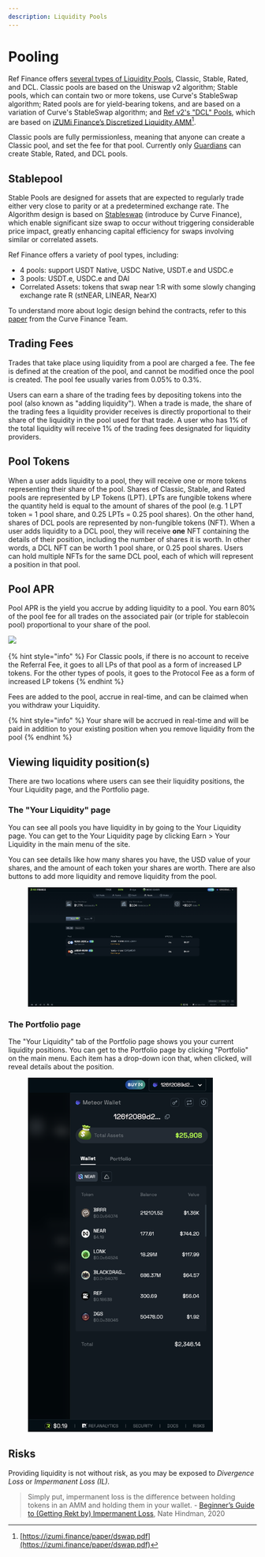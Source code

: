 ```yaml
---
description: Liquidity Pools
---
```


# Pooling

Ref Finance offers [several types of Liquidity Pools](./), Classic, Stable, Rated, and DCL. Classic pools are based on the Uniswap v2 algorithm; Stable pools, which can contain two or more tokens, use Curve's StableSwap algorithm; Rated pools are for yield-bearing tokens, and are based on a variation of Curve's StableSwap algorithm; and [Ref v2's "DCL" Pools](../guides/liquidity-management/ref-v2-pools.md), which are based on [iZUMi Finance’s Discretized Liquidity AMM](#user-content-fn-1)[^1].

Classic pools are fully permissionless, meaning that anyone can create a Classic pool, and set the fee for that pool. Currently only [Guardians](../../developers/guardians.md) can create Stable, Rated, and DCL pools.

## Stablepool

Stable Pools are designed for assets that are expected to regularly trade either very close to parity or at a predetermined exchange rate. The Algorithm design is based on [Stableswap](https://classic.curve.fi/files/stableswap-paper.pdf) (introduce by Curve Finance), which enable significant size swap to occur without triggering considerable price impact, greatly enhancing capital efficiency for swaps involving similar or correlated assets.

Ref Finance offers a variety of pool types, including:&#x20;

* 4 pools: support USDT Native, USDC Native, USDT.e and USDC.e
* 3 pools: USDT.e, USDC.e and DAI
* Correlated Assets: tokens that swap near 1:R with some slowly changing exchange rate R (stNEAR, LINEAR, NearX)

To understand more about logic design behind the contracts, refer to this [paper](https://classic.curve.fi/files/stableswap-paper.pdf) from the Curve Finance Team.

## Trading Fees

Trades that take place using liquidity from a pool are charged a fee. The fee is defined at the creation of the pool, and cannot be modified once the pool is created. The pool fee usually varies from 0.05% to 0.3%.&#x20;

Users can earn a share of the trading fees by depositing tokens into the pool (also known as "adding liquidity"). When a trade is made, the share of the trading fees a liquidity provider receives is directly proportional to their share of the liquidity in the pool used for that trade. A user who has 1% of the total liquidity will receive 1% of the trading fees designated for liquidity providers.&#x20;

## Pool Tokens&#x20;

When a user adds liquidity to a pool, they will receive one or more tokens representing their share of the pool. Shares of Classic, Stable, and Rated pools are represented by LP Tokens (LPT). LPTs are fungible tokens where the quantity held is equal to the amount of shares of the pool (e.g. 1 LPT token = 1 pool share, and 0.25 LPTs = 0.25 pool shares). On the other hand, shares of DCL pools are represented by non-fungible tokens (NFT). When a user adds liquidity to a DCL pool, they will receive **one** NFT containing the details of their position, including the number of shares it is worth. In other words, a DCL NFT can be worth 1 pool share, or 0.25 pool shares. Users can hold multiple NFTs for the same DCL pool, each of which will represent a position in that pool.

## Pool APR

Pool APR is the yield you accrue by adding liquidity to a pool. You earn 80% of the pool fee for all trades on the associated pair (or triple for stablecoin pool) proportional to your share of the pool.&#x20;

![](<../../.gitbook/assets/Mind Map(3) (2).jpg>)

{% hint style="info" %}
For Classic pools, if there is no account to receive the Referral Fee, it goes to all LPs of that pool as a form of increased LP tokens. For the other types of pools, it goes to the Protocol Fee as a form of increased LP tokens
{% endhint %}

Fees are added to the pool, accrue in real-time, and can be claimed when you withdraw your Liquidity.

{% hint style="info" %}
Your share will be accrued in real-time and will be paid in addition to your existing position when you remove liquidity from the pool
{% endhint %}

## Viewing liquidity position(s)

There are two locations where users can see their liquidity positions, the Your Liquidity page, and the Portfolio page.&#x20;

### The "Your Liquidity" page

You can see all pools you have liquidity in by going to the Your Liquidity page. You can get to the Your Liquidity page by clicking Earn > Your Liquidity in the main menu of the site.&#x20;

You can see details like how many shares you have, the USD value of your shares, and the amount of each token your shares are worth. There are also buttons to add more liquidity and remove liquidity from the pool.

<figure><img src="../../.gitbook/assets/image (90).png" alt=""><figcaption></figcaption></figure>

### The Portfolio page

The "Your Liquidity" tab of the Portfolio page shows you your current liquidity positions. You can get to the Portfolio page by clicking "Portfolio" on the main menu. Each item has a drop-down icon that, when clicked, will reveal details about the position.

<figure><img src="../../.gitbook/assets/image (91).png" alt="" width="375"><figcaption></figcaption></figure>

## Risks

Providing liquidity is not without risk, as you may be exposed to _Divergence Loss_ or _Impermanent Loss (IL)._

> Simply put, impermanent loss is the difference between holding tokens in an AMM and holding them in your wallet. - [Beginner’s Guide to (Getting Rekt by) Impermanent Loss](https://blog.bancor.network/beginners-guide-to-getting-rekt-by-impermanent-loss-7c9510cb2f22), Nate Hindman, 2020

[^1]: [https://izumi.finance/paper/dswap.pdf](https://izumi.finance/paper/dswap.pdf)
